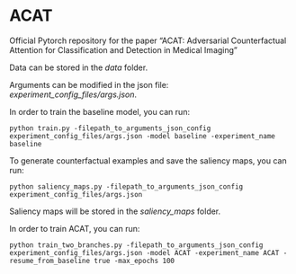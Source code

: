 # ACAT
Official Pytorch repository for the paper “ACAT: Adversarial Counterfactual Attention for Classification and Detection in Medical Imaging”

Data can be stored in the *data* folder.

Arguments can be modified in the json file: *experiment_config_files/args.json*.

In  order to train the baseline model, you can run:
```
python train.py -filepath_to_arguments_json_config experiment_config_files/args.json -model baseline -experiment_name baseline
```
To generate counterfactual examples and save the saliency maps, you can run:
```
python saliency_maps.py -filepath_to_arguments_json_config experiment_config_files/args.json
```
Saliency maps will be stored in the *saliency_maps* folder.

In order to train ACAT, you can run:
```
python train_two_branches.py -filepath_to_arguments_json_config experiment_config_files/args.json -model ACAT -experiment_name ACAT -resume_from_baseline true -max_epochs 100
```